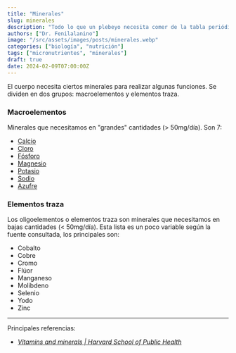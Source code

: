 ```yaml
---
title: "Minerales"
slug: minerales
description: "Todo lo que un plebeyo necesita comer de la tabla periódica."
authors: ["Dr. Fenilalanino"]
image: "/src/assets/images/posts/minerales.webp"
categories: ["biología", "nutrición"]
tags: ["micronutrientes", "minerales"]
draft: true
date: 2024-02-09T07:00:00Z
---
```


El cuerpo necesita ciertos minerales para realizar algunas funciones. Se dividen en dos grupos: macroelementos y elementos traza.

### Macroelementos

Minerales que necesitamos en "grandes" cantidades (> 50mg/día). Son 7:

- [Calcio](/calcio)
- [Cloro](/cloro)
- [Fósforo](/fosforo)
- [Magnesio](/magnesio)
- [Potasio](/potasio)
- [Sodio](/sodio)
- [Azufre](/azufre)


### Elementos traza

Los oligoelementos o elementos traza son minerales que necesitamos en bajas cantidades (< 50mg/día). Esta lista es un poco variable según la fuente consultada, los principales son:

- Cobalto
- Cobre
- Cromo
- Flúor
- Manganeso
- Molibdeno
- Selenio
- Yodo
- Zinc


---

Principales referencias:

- *[Vitamins and minerals | Harvard School of Public Health](https://www.hsph.harvard.edu/nutritionsource/vitamins/)*
